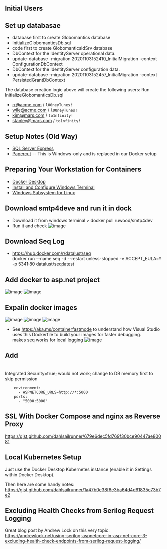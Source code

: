 ## Initial Users

## Set up databasae
* database first to create Globomantics database
* InitializeGlobomanticsDb.sql
* code first to create GlobomanticsIdSrv database
* DbContext for the IdentityServer operational data.
* update-database -migration 20201103152410_InitialMigration -context ConfigurationDbContext
* DbContext for the IdentityServer configuration data.
* update-database -migration 20201103152457_InitialMigration -context PersistedGrantDbContext

The database creation logic above will create the following users: Run InitializeGlobomanticsDb.sql
* rr@acme.com / `l00neyTunes!`
* wile@acme.com / `l00neyTunes!`
* kim@mars.com / `to1nfinity!`
* stanley@mars.com / `to1nfinity!`

## Setup Notes (Old Way)
* [SQL Server Express](https://www.microsoft.com/en-us/sql-server/sql-server-downloads)
* [Papercut](https://github.com/ChangemakerStudios/Papercut-SMTP) -- This is Windows-only and is replaced in our Docker setup

## Preparing Your Workstation for Containers
* [Docker Desktop](https://www.docker.com/products/docker-desktop)
* [Install and Configure Windows Terminal](https://gist.github.com/dahlsailrunner/ec99e195b2a4903748a74df64a1f1a94)
* [Windows Subsystem for Linux](https://docs.microsoft.com/en-us/windows/wsl/install-win10)

## Download smtp4deve and run it in dock
* Download it from windows terminal > docker pull ruwood/smtp4dev
* Run it and check
![image](https://user-images.githubusercontent.com/64368109/134342917-7237e15a-5bcd-407d-8649-d75bcc7a80bc.png)

## Download Seq Log
* https://hub.docker.com/r/datalust/seq
<br>docker run --name seq -d --restart unless-stopped -e ACCEPT_EULA=Y -p 5341:80 datalust/seq:latest

## Add docker to asp.net project
![image](https://user-images.githubusercontent.com/64368109/134362340-13e70c62-85ed-4ca6-a066-6e9fdbd14ce6.png)
![image](https://user-images.githubusercontent.com/64368109/134362376-46542d69-d78b-449e-abc1-c1159a56e465.png)

## Expalin docker images
![image](https://user-images.githubusercontent.com/64368109/134365684-2b4471d3-1176-46cb-8fe0-48c941e94ef9.png)
![image](https://user-images.githubusercontent.com/64368109/134365896-0b9afb58-8562-4d81-bf85-b0e815c41d58.png)
![image](https://user-images.githubusercontent.com/64368109/134366251-d55da77d-9854-41fe-bab7-d580a224cc34.png)
* See https://aka.ms/containerfastmode to understand how Visual Studio uses this Dockerfile to build your images for faster debugging.
<br> makes seq works for local logging
![image](https://user-images.githubusercontent.com/64368109/134368592-c8dd0b18-0c0b-463c-8655-6872afe22705.png)

## Add 
<br>Integrated Security=true; would not work; change to DB memory first to skip permission
```
    environment:
      - ASPNETCORE_URLS=http://*:5000
    ports:
      - "5000:5000"
```

## SSL With Docker Compose and nginx as Reverse Proxy
https://gist.github.com/dahlsailrunner/679e6dec5fd769f30bce90447ae80081

## Local Kubernetes Setup
Just use the Docker Desktop Kubernetes instance (enable it in Settings within Docker Desktop).

Then here are some handy notes: 
https://gist.github.com/dahlsailrunner/1a47b0e38f6e3ba64d4d61835c73b7e2

## Excluding Health Checks from Serilog Request Logging
Great blog post by Andrew Lock on this very topic:
https://andrewlock.net/using-serilog-aspnetcore-in-asp-net-core-3-excluding-health-check-endpoints-from-serilog-request-logging/
